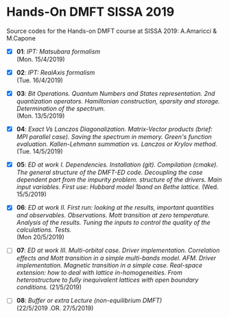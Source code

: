 # Hands-On DMFT SISSA 2019

Source codes for the Hands-on DMFT course at SISSA 2019: A.Amaricci & M.Capone

- [X] **01**: *IPT: Matsubara formalism*  
(Mon. 15/4/2019)

- [X] **02**: *IPT: RealAxis formalism*  
(Tue. 16/4/2019)

- [X] **03**: *Bit Operations. Quantum Numbers and States representation. 2nd quantization operators. Hamiltonian construction, sparsity and storage. Determination of the spectrum.*  
(Mon. 13/5/2019)

- [X] **04**: *Exact Vs Lanczos Diagonalization. Matrix-Vector products (brief:  MPI parallel case). Saving the spectrum in memory. Green's function evaluation. Kallen-Lehmann summation vs. Lanczos or Krylov method.*   
(Tue. 14/5/2019)

- [X] **05**: *ED at work I.
Dependencies. Installation (git). Compilation (cmake).
The general structure of the DMFT-ED code. Decoupling the case dependent part from the impurity problem. structure of the drivers.
Main input variables.
First use: Hubbard model 1band on Bethe lattice.* 
(Wed. 15/5/2019)

- [X] **06**: *ED at work II.
First run: looking at the results, important quantities and observables. Observations. Mott transition at zero temperature. Analysis of the results. Tuning the inputs to control the quality of the calculations. Tests.*  
(Mon 20/5/2019)

- [ ] **07**: *ED at work III.
Multi-orbital case. Driver implementation. Correlation effects and Mott transition in a simple multi-bands model. AFM. Driver implementation. Magnetic transition in a simple case. Real-space extension: how to deal with lattice in-homogeneities. From heterostructure to fully inequivalent lattices with open boundary
conditions.* 
(21/5/2019)

- [ ] **08**: *Buffer or extra Lecture (non-equilibrium DMFT)*   
(22/5/2019 .OR. 27/5/2019)

